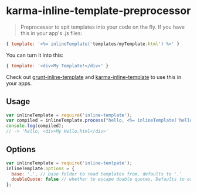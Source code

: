 # karma-inline-template-preprocessor

> Preprocessor to spit templates into your code on the fly. If you have this in your app's .js files:
```js
{ template: '<%= inlineTemplate('templates/myTemplate.html') %>' }
```
You can turn it into this:
```js
{ template: '<div>My Template!</div>' }
```

Check out [grunt-inline-template](http://github.com/ajoslin/grunt-inline-template) and [karma-inline-template](http://github.com/ajoslin/karma-inline-template) to use this in your apps.


## Usage

```js
var inlineTemplate = require('inline-template');
var compiled = inlineTemplate.process("hello, <%= inlineTemplate('hello.html') %>!");
console.log(compiled);
// -> 'hello, <div>My Hello.html</div>'
```

## Options

```js
var inlineTemplate = require('inline-temlpate');
inlineTemplate.options = {
  base: '.', // base folder to read templates from, defaults to '.'
  doubleQuote: false // whether to escape double quotes. Defaults to escaping single quotes.
};
```
